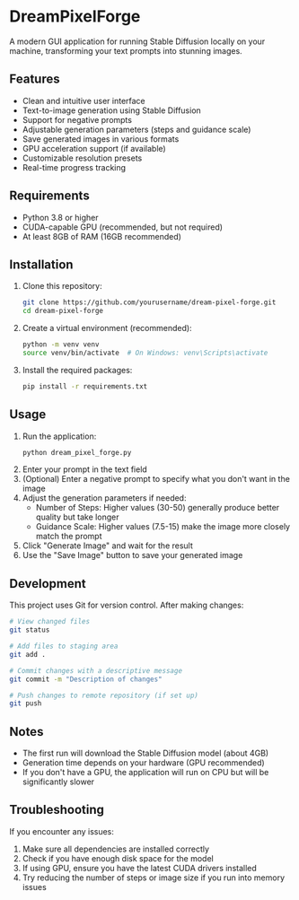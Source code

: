 # DreamPixelForge

A modern GUI application for running Stable Diffusion locally on your machine, transforming your text prompts into stunning images.

## Features

- Clean and intuitive user interface
- Text-to-image generation using Stable Diffusion
- Support for negative prompts
- Adjustable generation parameters (steps and guidance scale)
- Save generated images in various formats
- GPU acceleration support (if available)
- Customizable resolution presets
- Real-time progress tracking

## Requirements

- Python 3.8 or higher
- CUDA-capable GPU (recommended, but not required)
- At least 8GB of RAM (16GB recommended)

## Installation

1. Clone this repository:
   ```bash
   git clone https://github.com/yourusername/dream-pixel-forge.git
   cd dream-pixel-forge
   ```

2. Create a virtual environment (recommended):
   ```bash
   python -m venv venv
   source venv/bin/activate  # On Windows: venv\Scripts\activate
   ```

3. Install the required packages:
   ```bash
   pip install -r requirements.txt
   ```

## Usage

1. Run the application:
   ```bash
   python dream_pixel_forge.py
   ```
2. Enter your prompt in the text field
3. (Optional) Enter a negative prompt to specify what you don't want in the image
4. Adjust the generation parameters if needed:
   - Number of Steps: Higher values (30-50) generally produce better quality but take longer
   - Guidance Scale: Higher values (7.5-15) make the image more closely match the prompt
5. Click "Generate Image" and wait for the result
6. Use the "Save Image" button to save your generated image

## Development

This project uses Git for version control. After making changes:

```bash
# View changed files
git status

# Add files to staging area
git add .

# Commit changes with a descriptive message
git commit -m "Description of changes"

# Push changes to remote repository (if set up)
git push
```

## Notes

- The first run will download the Stable Diffusion model (about 4GB)
- Generation time depends on your hardware (GPU recommended)
- If you don't have a GPU, the application will run on CPU but will be significantly slower

## Troubleshooting

If you encounter any issues:
1. Make sure all dependencies are installed correctly
2. Check if you have enough disk space for the model
3. If using GPU, ensure you have the latest CUDA drivers installed
4. Try reducing the number of steps or image size if you run into memory issues 